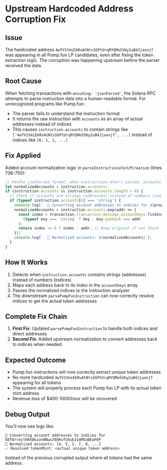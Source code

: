 # Upstream Hardcoded Address Corruption Fix

## Issue
The hardcoded address `4wTV1YmiEkRvAtNtsSGPtUrqRYQMe5SKy2uB4Jjaxnjf` was appearing in all Pump.fun LP candidates, even after fixing the token extraction logic. The corruption was happening upstream before the parser received the data.

## Root Cause
When fetching transactions with `encoding: 'jsonParsed'`, the Solana RPC attempts to parse instruction data into a human-readable format. For unrecognized programs like Pump.fun:
- The parser fails to understand the instruction format
- It returns the raw instruction with `accounts` as an array of actual addresses instead of indices
- This causes `instruction.accounts` to contain strings like `['4wTV1YmiEkRvAtNtsSGPtUrqRYQMe5SKy2uB4Jjaxnjf', ...]` instead of indices like `[0, 1, 2, ...]`

## Fix Applied
Added account normalization logic in `parseInstructionsForLPCreation` (lines 736-750):

```javascript
// Handle jsonParsed format: when instructions aren't parsed, accounts might be addresses instead of indices
let normalizedAccounts = instruction.accounts;
if (instruction.accounts && instruction.accounts.length > 0) {
  // Check if accounts are strings (addresses) instead of numbers (indices)
  if (typeof instruction.accounts[0] === 'string') {
    console.log(`  🔄 Converting account addresses to indices for ${programId}`);
    normalizedAccounts = instruction.accounts.map(addr => {
      const index = transaction.transaction.message.accountKeys.findIndex(key => 
        (typeof key === 'string' ? key : key.pubkey) === addr
      );
      return index >= 0 ? index : addr; // Keep original if not found
    });
    console.log(`  📍 Normalized accounts: ${normalizedAccounts}`);
  }
}
```

## How It Works
1. Detects when `instruction.accounts` contains strings (addresses) instead of numbers (indices)
2. Maps each address back to its index in the `accountKeys` array
3. Passes the normalized indices to the instruction analyzer
4. The downstream `parsePumpFunInstruction` can now correctly resolve indices to get the actual token addresses

## Complete Fix Chain
1. **First Fix**: Updated `parsePumpFunInstruction` to handle both indices and direct addresses
2. **Second Fix**: Added upstream normalization to convert addresses back to indices when needed

## Expected Outcome
- Pump.fun instructions will now correctly extract unique token addresses
- No more hardcoded `4wTV1YmiEkRvAtNtsSGPtUrqRYQMe5SKy2uB4Jjaxnjf` appearing for all tokens
- The system will properly process each Pump.fun LP with its actual token mint address
- Revenue loss of $400-1000/hour will be recovered

## Debug Output
You'll now see logs like:
```
🔄 Converting account addresses to indices for 6EF8rrecthR5Dkzon8Nwu78hRvfCKubJ14M5uBEwF6P
📍 Normalized accounts: [4, 5, 2, 7, 8, ...]
✅ Resolved tokenMint: <actual unique token address>
```

Instead of the previous corrupted output where all tokens had the same address.